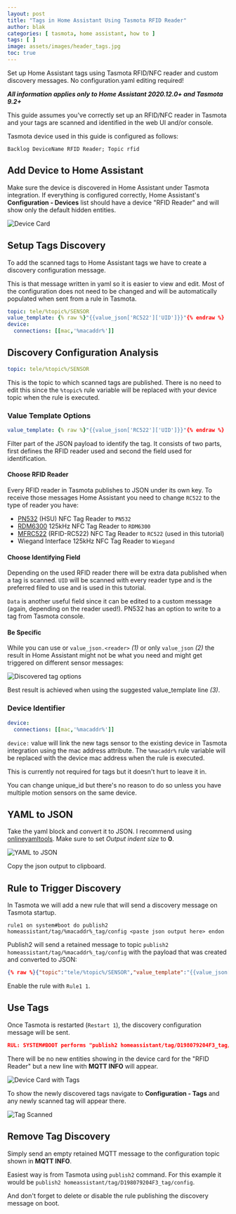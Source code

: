 ```yaml
---
layout: post
title: "Tags in Home Assistant Using Tasmota RFID Reader"
author: blak
categories: [ tasmota, home assistant, how to ]
tags: [ ]
image: assets/images/header_tags.jpg
toc: true
---
```


Set up Home Assistant tags using Tasmota RFID/NFC reader and custom discovery messages. No configuration.yaml editing required! 

***All information applies only to Home Assistant 2020.12.0+ and Tasmota 9.2+***

This guide assumes you've correctly set up an RFID/NFC reader in Tasmota and your tags are scanned and identified in the web UI and/or console.

Tasmota device used in this guide is configured as follows:

```console
Backlog DeviceName RFID Reader; Topic rfid
```

## Add Device to Home Assistant
Make sure the device is discovered in Home Assistant under Tasmota integration. If everything is configured correctly, Home Assistant's **Configuration - Devices** list should have a device "RFID Reader" and will show only the default hidden entities.

![Device Card](/assets/images/tags/device_card_tags.jpg)

## Setup Tags Discovery
To add the scanned tags to Home Assistant tags we have to create a discovery configuration message. 

This is that message written in yaml so it is easier to view and edit. Most of the configuration does not need to be changed and will be automatically populated when sent from a rule in Tasmota.

```yaml
topic: tele/%topic%/SENSOR
value_template: {% raw %}"{{value_json['RC522']['UID']}}"{% endraw %}
device:
  connections: [[mac,'%macaddr%']]
```

## Discovery Configuration Analysis
```yaml
topic: tele/%topic%/SENSOR
```
This is the topic to which scanned tags are published. There is no need to edit this since the `%topic%` rule variable will be replaced with your device topic when the rule is executed.

### Value Template Options

```yaml
value_template: {% raw %}"{{value_json['RC522']['UID']}}"{% endraw %}
```

Filter part of the JSON payload to identify the tag. It consists of two parts, first defines the RFID reader used and second the field used for identification.

#### Choose RFID Reader 

Every RFID reader in Tasmota publishes to JSON under its own key. To receive those messages Home Assistant you need to change `RC522` to the type of reader you have:

* [PN532](https://tasmota.github.io/docs/PN532/) (HSU) NFC Tag Reader to `PN532`
* [RDM6300](https://tasmota.github.io/docs/RDM6300/) 125kHz NFC Tag Reader to `RDM6300`
* [MFRC522](https://tasmota.github.io/docs/MFRC522/) (RFID-RC522) NFC Tag Reader to `RC522` (used in this tutorial)
* Wiegand Interface 125kHz NFC Tag Reader to `Wiegand` 

#### Choose Identifying Field

Depending on the used RFID reader there will be extra data published when a tag is scanned. `UID` will be scanned with every reader type and is the preferred filed to use and is used in this tutorial.

`Data` is another useful field since it can be edited to a custom message (again, depending on the reader used!). PN532 has an option to write to a tag from Tasmota console.

#### Be Specific

While you can use or `value_json.<reader>` _(1)_ or only `value_json` _(2)_  the result in Home Assistant might not be what you need and might get triggered on different sensor messages:

![Discovered tag options](/assets/images/tags/ha_discovered_tags.jpg)

Best result is achieved when using the suggested value_template line _(3)_.

### Device Identifier 

```yaml
device:
  connections: [[mac,'%macaddr%']]
```

`device:` value will link the new tags sensor to the existing device in Tasmota integration using the mac address attribute. The `%macaddr%` rule variable will be replaced with the device mac address when the rule is executed.

This is currently not required for tags but it doesn't hurt to leave it in.

You can change unique_id but there's no reason to do so unless you have multiple motion sensors on the same device.

## YAML to JSON
Take the yaml block and convert it to JSON. I recommend using [onlineyamltools](https://onlineyamltools.com/convert-yaml-to-json). Make sure to set _Output indent size_ to **0**.

![YAML to JSON](/assets/images/tags/yaml_to_json_tags.jpg)

Copy the json output to clipboard.

## Rule to Trigger Discovery
In Tasmota we will add a new rule that will send a discovery message on Tasmota startup.

```console
rule1 on system#boot do publish2 homeassistant/tag/%macaddr%_tag/config <paste json output here> endon
```

Publish2 will send a retained message to topic `publish2 homeassistant/tag/%macaddr%_tag/config` with the payload that was created and converted to JSON:

```json
{% raw %}{"topic":"tele/%topic%/SENSOR","value_template":"{{value_json['RC522']['UID']}}","device":{"connections":[["mac","%macaddr%"]]}}{% endraw %}
```

Enable the rule with `Rule1 1`.

## Use Tags 
Once Tasmota is restarted (`Restart 1`), the discovery configuration message will be sent.

```json
RUL: SYSTEM#BOOT performs "publish2 homeassistant/tag/D198079204F3_tag/config {"topic":"tele/rfid/SENSOR","value_template":...
```
There will be no new entities showing in the device card for the "RFID Reader" but a new line with **MQTT INFO** will appear. 

![Device Card with Tags](/assets/images/tags/device_card_tags_discovered.jpg)

To show the newly discovered tags navigate to **Configuration - Tags** and any newly scanned tag will appear there.

![Tag Scanned](/assets/images/tags/tag_scanned.jpg)

## Remove Tag Discovery
Simply send an empty retained MQTT message to the configuration topic shown in **MQTT INFO**.

Easiest way is from Tasmota using `publish2` command. For this example it would be `publish2 homeassistant/tag/D198079204F3_tag/config`.

And don't forget to delete or disable the rule publishing the discovery message on boot. 